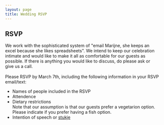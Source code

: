 ```yaml
---
layout: page
title: Wedding RSVP
---
```


<div class='class_01'>
 
 <h2>RSVP</h2>

 <p>
 We work with the sophisticated system of "email Marijne, she keeps an excel because she likes spreadsheets". We intend to keep our celebration intimate and would like to make it all as comfortable for our guests as possible. If there is anything you would like to discuss, do please ask or give us a call. 
 <br>
 <br>
  Please RSVP by March 7th, including the following information in your RSVP email/text:  
 </p>

 <ul>
   <li>Names of people included in the RSVP</li>
   <li>Attendence</li>
   <li>Dietary restrictions <br/>
     Note that our assumption is that our guests prefer a vegetarion option.  <br/>
     Please indicate if you prefer having a fish option.</li>
   <li>Intention of speech or <a href="https://schijns-fischer-wedding.github.io/pages/faq.html">stukje</a> </li>
 </ul> 
 




